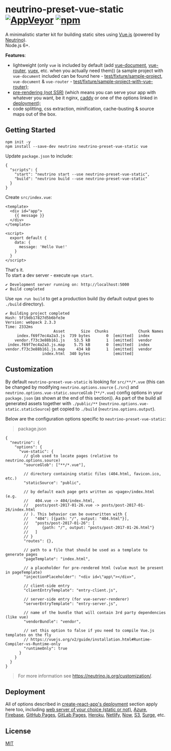 # neutrino-preset-vue-static [![AppVeyor](https://img.shields.io/appveyor/ci/shyiko/neutrino-preset-vue-static.svg)]() [![npm](https://img.shields.io/npm/v/neutrino-preset-vue-static.svg)](https://www.npmjs.com/package/neutrino-preset-vue-static)

A minimalistic starter kit for building static sites using [Vue.js](https://vuejs.org/) (powered by [Neutrino](https://neutrino.js.org/)).  
Node.js 6+.

**Features**:
- lightweight (only `vue` is included by default (add [vue-document](https://github.com/shyiko/vue-document), [vue-router](https://router.vuejs.org/en/), [vuex](https://vuex.vuejs.org/en/), etc. when you actually need them)) 
(a sample project with `vue-document` included can be found here - [test/fixture/sample-project](test/fixture/sample-project), `vue-document` & `vue-router` - [test/fixture/sample-project-with-vue-router](test/fixture/sample-project-with-vue-router));
- [pre-rendering (not SSR)](https://vuejs.org/v2/guide/ssr.html#SSR-vs-Prerendering) (which means you can 
serve your app with whatever you want, be it nginx, [caddy](https://caddyserver.com/) or one of the options linked in [deployment](#deployment));
- code splitting, css extraction, minification, cache-busting & source maps out of the box.

## Getting Started

```
npm init -y
npm install --save-dev neutrino neutrino-preset-vue-static vue 
```

Update `package.json` to include: 

```
{
  "scripts": {
    "start": "neutrino start --use neutrino-preset-vue-static",
    "build": "neutrino build --use neutrino-preset-vue-static"
  }
}
```

Create `src/index.vue`:

```vue
<template>
  <div id="app">
    {{ message }}
  </div>
</template>

<script>
  export default {
    data: {
      message: 'Hello Vue!'
    }
  }
</script>
```


That's it.  
To start a dev server - execute `npm start`.

```
✔ Development server running on: http://localhost:5000
✔ Build completed
```

Use `npm run build` to get a production build (by default 
output goes to `./build` directory).

```
✔ Building project completed
Hash: 5f19db17827d5b6bfe3e
Version: webpack 2.3.3
Time: 2332ms
                     Asset       Size  Chunks             Chunk Names
     index.f69f7ec4a2a3.js  739 bytes       0  [emitted]  index
    vendor.f73c3e88b161.js    53.5 kB       1  [emitted]  vendor
 index.f69f7ec4a2a3.js.map    5.75 kB       0  [emitted]  index
vendor.f73c3e88b161.js.map     434 kB       1  [emitted]  vendor
                index.html  340 bytes          [emitted]  
```

## Customization

By default `neutrino-preset-vue-static` is looking for `src/**/*.vue` (this can 
be changed by modifying `neutrino.options.source` (`./src`) and `neutrino.options.vue-static.sourceGlob` (`**/*.vue`) config options in your 
`package.json` (as shown at the end of this section)). As part of the build all generated assets together with
`./public/**` (`neutrino.options.vue-static.staticSource`) get copied to `./build` (`neutrino.options.output`).

Below are the configuration options specific to `neutrino-preset-vue-static`:

> package.json

```
{
  "neutrino": {
    "options": {
      "vue-static": {
        // glob used to locate pages (relative to neutrino.options.source)
        "sourceGlob": ["**/*.vue"],        

        // directory containing static files (404.html, favicon.ico, etc.) 
        "staticSource": "public",

        // by default each page gets written as <page>/index.html (e.g.
        //   404.vue -> 404/index.html,
        //   posts/post-2017-01-26.vue -> posts/post-2017-01-26/index.html
        // ). This behavior can be overwritten with {
        //   "404": [{path: "/", output: "404.html"}],
        //   "posts/post-2017-01-26": [
        //      {path: "/", output: "posts/post-2017-01-26.html"}
        //   ]
        // }
        "routes": {},
        
        // path to a file that should be used as a template to generate pages 
        "pageTemplate": "index.html",
        
        // a placeholder for pre-rendered html (value must be present in pageTemplate)
        "injectionPlaceholder": "<div id=\"app\"></div>",
        
        // client-side entry
        "clientEntryTemplate": "entry-client.js",
        
        // server-side entry (for vue-server-renderer)
        "serverEntryTemplate": "entry-server.js",

        // name of the bundle that will contain 3rd party dependencies (like vue)          
        "vendorBundle": "vendor",
                
        // set this option to false if you need to compile Vue.js templates on the fly 
        // https://vuejs.org/v2/guide/installation.html#Runtime-Compiler-vs-Runtime-only
        "runtimeOnly": true
      }
    }
  }
}
```

> For more information see https://neutrino.js.org/customization/.

## Deployment

All of options described in [create-react-app's deployment](https://github.com/facebookincubator/create-react-app/blob/master/packages/react-scripts/template/README.md#deployment)
section apply here too, including 
[web server of your choice (static or not)](https://github.com/facebookincubator/create-react-app/blob/master/packages/react-scripts/template/README.md#static-server), 
[Azure](https://github.com/facebookincubator/create-react-app/blob/master/packages/react-scripts/template/README.md#azure),
[Firebase](https://github.com/facebookincubator/create-react-app/blob/master/packages/react-scripts/template/README.md#firebase),
[GitHub Pages](https://github.com/facebookincubator/create-react-app/blob/master/packages/react-scripts/template/README.md#github-pages),
[GitLab Pages](https://gist.github.com/shyiko/d0550bd59d07695f99ba4b127d399bf0),
[Heroku](https://github.com/facebookincubator/create-react-app/blob/master/packages/react-scripts/template/README.md#heroku),
[Netlify](https://github.com/facebookincubator/create-react-app/blob/master/packages/react-scripts/template/README.md#netlify),
[Now](https://zeit.co/now),
[S3](https://github.com/facebookincubator/create-react-app/blob/master/packages/react-scripts/template/README.md#s3-and-cloudfront),
[Surge](https://github.com/facebookincubator/create-react-app/blob/master/packages/react-scripts/template/README.md#surge), etc.

## License

[MIT](https://opensource.org/licenses/mit-license.php)
